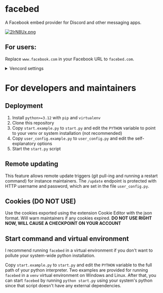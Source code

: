 # facebed
A Facebook embed provider for Discord and other messaging apps.

[![2IrN8Ux.png](https://iili.io/2IrN8Ux.png)](https://freeimage.host/)


## For users:
Replace `www.facebook.com` in your Facebook URL to `facebed.com`.
<details>
<summary>Vencord settings</summary>

Using regex:
- Find: `https://(www.)?facebook.com/(.*)`
- Replace: `https://facebed.com/$2`

</details>

# For developers and maintainers

## Deployment

1. Install `python>=3.12` with `pip` and `virtualenv`
2. Clone this repository
3. Copy `start.example.py` to `start.py` and edit the `PYTHON` variable to point to your venv or 
system installation (not recommended)
4. Copy `user_config.example.py` to `user_config.py` and edit the self-explanatory options
5. Start the `start.py` script

## Remote updating
This feature allows remote update triggers (git pull-ing and running a restart command)
for instance maintainers. The `/update` endpoint is protected with HTTP username and password,
which are set in the file `user_config.py`.

## Cookies (DO NOT USE)
Use the cookies exported using the extension Cookie Editor with the json format. Will warn 
maintainers if any cookies expired.
**DO NOT USE RIGHT NOW, WILL CAUSE A CHECKPOINT ON YOUR ACCOUNT**

## Start command and virtual environment
I recommend running `facebed` in a virtual environment if you don't want to pollute your
system-wide python installation.

Copy `start.example.py` to `start.py` and edit the `PYTHON` variable to the full path of
your python interpreter. Two examples are provided for running `facebed` in a `venv` virtual environment on
Windows and Linux. After that, you can start `facebed` by running `python start.py` using your 
system's python since that script doesn't have any external dependencies.
